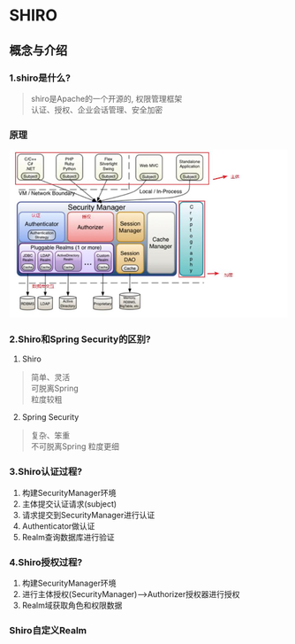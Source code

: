 # SHIRO

## 概念与介绍
### 1.shiro是什么?
> shiro是Apache的一个开源的, 权限管理框架  
> 认证、授权、企业会话管理、安全加密  

### 原理
![Image text](https://github.com/Fanxx7201/summary/blob/master/img/shiro.jpg)

### 2.Shiro和Spring Security的区别?
1. Shiro
> 简单、灵活  
> 可脱离Spring  
> 粒度较粗
2. Spring Security
> 复杂、笨重  
> 不可脱离Spring
> 粒度更细

### 3.Shiro认证过程?
1. 构建SecurityManager环境
2. 主体提交认证请求(subject)
3. 请求提交到SecurityManager进行认证
4. Authenticator做认证
5. Realm查询数据库进行验证

### 4.Shiro授权过程?
1. 构建SecurityManager环境
2. 进行主体授权(SecurityManager)-->Authorizer授权器进行授权
3. Realm域获取角色和权限数据

### Shiro自定义Realm



